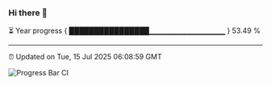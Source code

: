 ### Hi there 👋

⏳ Year progress { ████████████████▁▁▁▁▁▁▁▁▁▁▁▁▁▁ } 53.49 %

---

⏰ Updated on Tue, 15 Jul 2025 06:08:59 GMT

![Progress Bar CI](https://github.com/liununu/liununu/workflows/Progress%20Bar%20CI/badge.svg)
